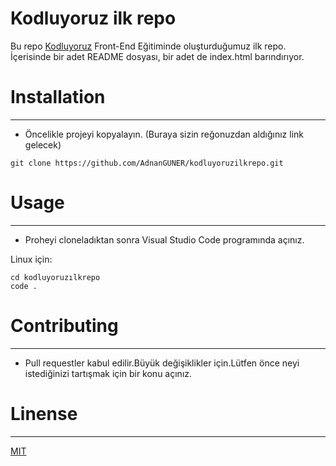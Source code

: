 # Kodluyoruz ilk repo
Bu repo [Kodluyoruz](https://kodluyoruz.org) Front-End Eğitiminde oluşturduğumuz ilk repo. İçerisinde bir adet README dosyası, bir adet de index.html barındırıyor.
# Installation  
   ------
- Öncelikle projeyi kopyalayın. (Buraya sizin reğonuzdan aldığınız link gelecek)
```
git clone https://github.com/AdnanGUNER/kodluyoruzilkrepo.git
```
# Usage 
 -----
 - Proheyi cloneladıktan sonra Visual Studio Code programında açınız.

Linux için:
```
cd kodluyoruzılkrepo
code .
```
# Contributing 
----
- Pull requestler kabul edilir.Büyük değişiklikler için.Lütfen önce neyi istediğinizi tartışmak için bir konu açınız.
# Linense
---
[MIT](https://choosealicense.com/licenses/mit/)
